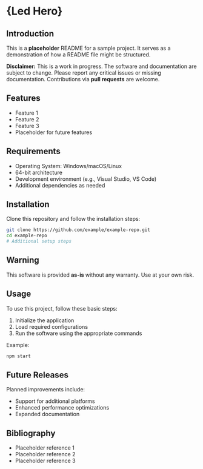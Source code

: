 # {Led Hero}

## Introduction

This is a **placeholder** README for a sample project. It serves as a demonstration of how a README file might be structured.

**Disclaimer:** This is a work in progress. The software and documentation are subject to change. Please report any critical issues or missing documentation. Contributions via **pull requests** are welcome.

## Features

- Feature 1
- Feature 2
- Feature 3
- Placeholder for future features

## Requirements

- Operating System: Windows/macOS/Linux
- 64-bit architecture
- Development environment (e.g., Visual Studio, VS Code)
- Additional dependencies as needed

## Installation

Clone this repository and follow the installation steps:

```sh
git clone https://github.com/example/example-repo.git
cd example-repo
# Additional setup steps
```

## Warning

This software is provided **as-is** without any warranty. Use at your own risk.

## Usage

To use this project, follow these basic steps:

1. Initialize the application
2. Load required configurations
3. Run the software using the appropriate commands

Example:

```sh
npm start
```

## Future Releases

Planned improvements include:

- Support for additional platforms
- Enhanced performance optimizations
- Expanded documentation

## Bibliography

- Placeholder reference 1
- Placeholder reference 2
- Placeholder reference 3
